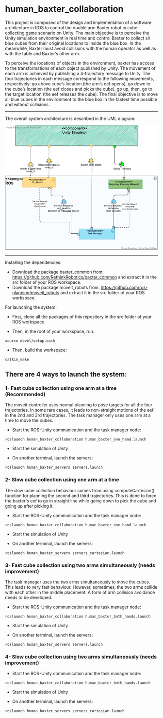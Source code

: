 # human_baxter_collaboration

This project is composed of the design and implementation of a software architecture in ROS to control the double arm Baxter robot in cube-collecting game scenario on Unity. The main objective is to perceive the Unity simulation environment in real time and control Baxter to collect all blue cubes from their original locations to inside the blue box. In the meanwhile, Baxter must avoid collisions with the human operator as well as with the table and Baxter’s other arm. 

To perceive the locations of objects in the environment, baxter has access to the transformations of each object published by Unity. The movement of each arm is achieved by publishing a 4-trajectory message to Unity. The four trajectories in each message correspond to the following movements, respectively: go above cube’s location (the arm’s eef opens), go down to the cube’s location (the eef closes and picks the cube), go up, then, go to the target location (the eef releases the cube). The final objective is to move all blue cubes in the environment to the blue box in the fastest time possible and without collisions. 

----------------------------------------------------------------------------------------

The overall system architecture is described in the UML diagram:

![alt text](https://github.com/yaraalaa0/hrc_sofar/blob/main/HRC8_UML_FINAL.png?raw=true)

-----------------------------------------------------------------------------------------

Installing the dependencies:

- Download the package baxter_common from: https://github.com/RethinkRobotics/baxter_common and extract it in the src folder of your ROS workspace.
- Download the package moveit_robots from: https://github.com/ros-planning/moveit_robots and extract it in the src folder of your ROS workspace.

For launching the system:

- First, clone all the packages of this repository in the src folder of your ROS workspace.

- Then, in the root of your workspace, run:
~~~
source devel/setup.bash
~~~

- Then, build the workspace:
~~~
catkin_make
~~~

## There are 4 ways to launch the system:

### 1- Fast cube collection using one arm at a time (Recommended)

The moveit controller uses normal planning to pose targets for all the four trajectories. In some rare cases, it leads to non-straight motions of the eef in the 2nd and 3rd trajectories. The task manager only uses one arm at a time to move the cubes.

- Start the ROS-Unity communication and the task manager node:

~~~
roslaunch human_baxter_collaboration human_baxter_one_hand.launch
~~~

- Start the simulation of Unity

- On another terminal, launch the servers:

~~~
roslaunch human_baxter_servers servers.launch
~~~

### 2- Slow cube collection using one arm at a time

The slow cube collection behaviour comes from using computeCartesian() function for planning the second and third trajectories. This is done to force the baxter's eef to go in straight line while going down to pick the cube and going up after picking it. 

- Start the ROS-Unity communication and the task manager node:

~~~
roslaunch human_baxter_collaboration human_baxter_one_hand.launch
~~~

- Start the simulation of Unity

- On another terminal, launch the servers:

~~~
roslaunch human_baxter_servers servers_cartesian.launch
~~~

### 3- Fast cube collection using two arms simultaneously (needs improvement)

The task manager uses the two arms simultaneously to move the cubes. This leads to very fast behaviour. However, sometimes, the two arms collide with each other in the middle placement. A form of arm collision avoidance needs to be developed.

- Start the ROS-Unity communication and the task manager node:

~~~
roslaunch human_baxter_collaboration human_baxter_both_hands.launch
~~~

- Start the simulation of Unity

- On another terminal, launch the servers:

~~~
roslaunch human_baxter_servers servers.launch
~~~

### 4- Slow cube collection using two arms simultaneously (needs improvement)

- Start the ROS-Unity communication and the task manager node:
~~~
roslaunch human_baxter_collaboration human_baxter_both_hands.launch
~~~

- Start the simulation of Unity

- On another terminal, launch the servers: 
~~~
roslaunch human_baxter_servers servers_cartesian.launch
~~~

